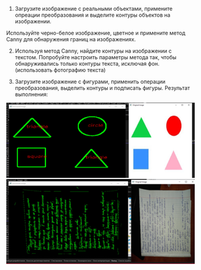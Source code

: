 1. Загрузите изображение с реальными объектами, примените опреации преобразования и выделите контуры объектов на изображении.

Используйте черно-белое изображение, цветное и примените метод Canny для обнаружения границ на изображениях.

2. Используя метод Canny, найдите контуры на изображении с текстом. Попробуйте настроить параметры метода так, чтобы обнаруживались только контуры текста, исключая фон. (использовать фотографию текста)

3. Загрузите изображение с фигурами, применить операции преобразования, выделить контуры и подписать фигуры.
Результат выполнения:</br>

![Результат1](https://raw.githubusercontent.com/LordGuin/Practice/main/19.03/1.jpg)</br>
![Результат2](https://raw.githubusercontent.com/LordGuin/Practice/main/19.03/2.jpg)</br>